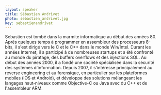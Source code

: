 ```yaml
---
layout: speaker
title: Sébastien Andrivet
photo: sebastien_andrivet.jpg
key: sebastienandrivet
---
```


Sebastien est tombé dans la marmite informatique au début des années 80. Après quelques temps à programmer en assembleur des processeurs 8-bits, il s'est dirigé vers le C et le C++ dans le monde Win/Intel.
Durant les années Internet, il a participé à de nombreuses startups et a été confronté au monde du piratage, des buffers overflows et des injections SQL.
Au début des années 2000, il a fondé une société spécialisée dans la sécurité des systèmes d'information. Depuis 2007, il s'intéresse principalement au reverse engineering et au forensique, en particulier sur les plateformes mobiles (iOS et Android), et développe des solutions mélangeant les langages haut-niveaux comme Objective-C ou Java avec du C++ et de l'assembleur ARM.